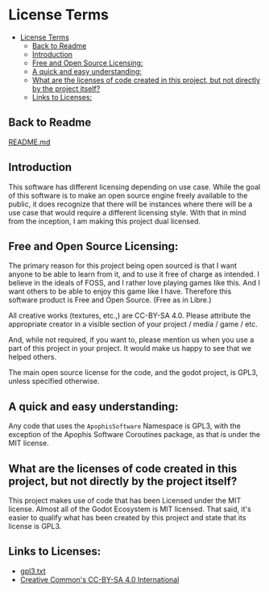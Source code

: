 License Terms
======================

<!-- TOC -->
* [License Terms](#license-terms)
  * [Back to Readme](#back-to-readme)
  * [Introduction](#introduction)
  * [Free and Open Source Licensing:](#free-and-open-source-licensing)
  * [A quick and easy understanding:](#a-quick-and-easy-understanding)
  * [What are the licenses of code created in this project, but not directly by the project itself?](#what-are-the-licenses-of-code-created-in-this-project-but-not-directly-by-the-project-itself)
  * [Links to Licenses:](#links-to-licenses)
<!-- TOC -->

Back to Readme
--------
[README.md](README.md)

Introduction
-------

This software has different licensing depending on use case. While the goal of this software is to make an open
source engine freely available to the public, it does recognize that there will be instances where there will be
a use case that would require a different licensing style. With that in mind from the inception, I am making this
project dual licensed.


Free and Open Source Licensing:
-------
The primary reason for this project being open sourced is that I want anyone to be able to learn from it, and to
use it free of charge as intended. I believe in the ideals of FOSS, and I rather love playing games like this. And 
I want others to be able to enjoy this game like I have. Therefore this software product is Free and Open Source. 
(Free as in Libre.) 

All creative works (textures, etc.,) are CC-BY-SA 4.0. Please attribute the appropriate creator in a visible
section of your project / media / game / etc. 

And, while not required, if you want to, please mention us when you use a part of this project in your project. It 
would make us happy to see that we helped others.

The main open source license for the code, and the godot project, is GPL3, unless specified otherwise.

A quick and easy understanding:
-------
Any code that uses the `ApophisSoftware` Namespace is GPL3, with the exception of the Apophis Software Coroutines package,
as that is under the MIT license.

What are the licenses of code created in this project, but not directly by the project itself?
--------

This project makes use of code that has been Licensed under the MIT license. Almost all of the Godot Ecosystem is MIT 
licensed. That said, it's easier to qualify what has been created by this project and state that its license is GPL3.

Links to Licenses:
-------
* [gpl3.txt](gpl3.txt)
* [Creative Common's CC-BY-SA 4.0 International](LICENSE.txt)